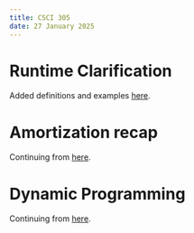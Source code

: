 ```yaml
---
title: CSCI 305
date: 27 January 2025
---
```


# Runtime Clarification

Added definitions and examples [here](topics/runtime_and_asymptotic.md#notation).


# Amortization recap

Continuing from [here](topics/amortized.md#algorithm-2).

# Dynamic Programming


Continuing from [here](topics/dyn_prog.md#example-2).
